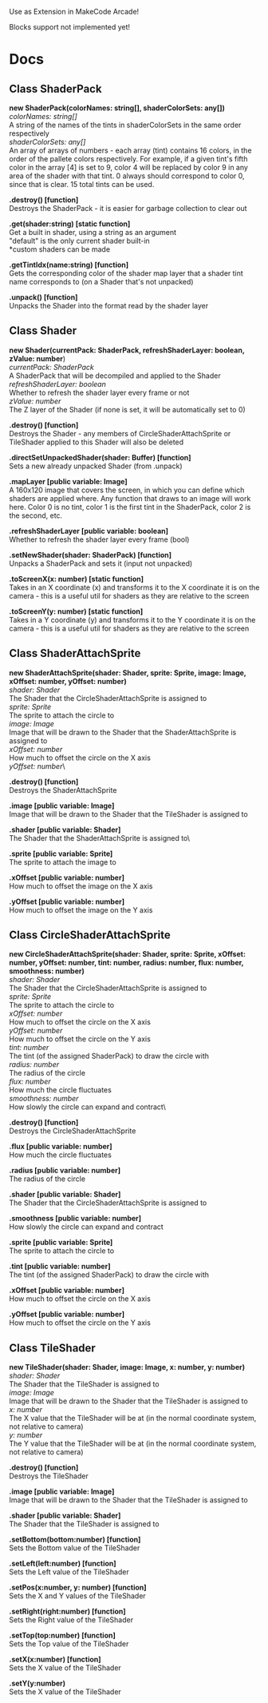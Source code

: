 Use as Extension in MakeCode Arcade!

Blocks support not implemented yet!

# Docs

## Class ShaderPack

**new ShaderPack(colorNames: string[], shaderColorSets: any[])**\
_colorNames: string[]_\
A string of the names of the tints in shaderColorSets in the same order respectively\
_shaderColorSets: any[]_\
An array of arrays of numbers - each array (tint) contains 16 colors, in the order of the pallete colors respectively. For example, if a given tint's fifth color in the array [4] is set to 9, color 4 will be replaced by color 9 in any area of the shader with that tint. 0 always should correspond to color 0, since that is clear. 15 total tints can be used.

**.destroy() [function]**\
Destroys the ShaderPack - it is easier for garbage collection to clear out

**.get(shader:string) [static function]**\
Get a built in shader, using a string as an argument\
"default" is the only current shader built-in\
*custom shaders can be made

**.getTintIdx(name:string) [function]**\
Gets the corresponding color of the shader map layer that a shader tint name corresponds to (on a Shader that's not unpacked)

**.unpack() [function]**\
Unpacks the Shader into the format read by the shader layer

## Class Shader

**new Shader(currentPack: ShaderPack, refreshShaderLayer: boolean, zValue: number**)\
_currentPack: ShaderPack_\
A ShaderPack that will be decompiled and applied to the Shader\
_refreshShaderLayer: boolean_\
Whether to refresh the shader layer every frame or not\
_zValue: number_\
The Z layer of the Shader (if none is set, it will be automatically set to 0)

**.destroy() [function]**\
Destroys the Shader - any members of CircleShaderAttachSprite or TileShader applied to this Shader will also be deleted

**.directSetUnpackedShader(shader: Buffer) [function]**\
Sets a new already unpacked Shader (from .unpack)

**.mapLayer [public variable: Image]**\
A 160x120 image that covers the screen, in which you can define which shaders are applied where. Any function that draws to an image will work here. Color 0 is no tint, color 1 is the first tint in the ShaderPack, color 2 is the second, etc.

**.refreshShaderLayer [public variable: boolean]**\
Whether to refresh the shader layer every frame (bool)

**.setNewShader(shader: ShaderPack) [function]**\
Unpacks a ShaderPack and sets it (input not unpacked)

**.toScreenX(x: number) [static function]**\
Takes in an X coordinate (x) and transforms it to the X coordinate it is on the camera - this is a useful util for shaders as they are relative to the screen

**.toScreenY(y: number) [static function]**\
Takes in a Y coordinate (y) and transforms it to the Y coordinate it is on the camera - this is a useful util for shaders as they are relative to the screen

## Class ShaderAttachSprite

**new ShaderAttachSprite(shader: Shader, sprite: Sprite, image: Image, xOffset: number, yOffset: number)**\
_shader: Shader_\
The Shader that the CircleShaderAttachSprite is assigned to\
_sprite: Sprite_\
The sprite to attach the circle to\
_image: Image_\
Image that will be drawn to the Shader that the ShaderAttachSprite is assigned to\
_xOffset: number_\
How much to offset the circle on the X axis\
_yOffset: number_\

**.destroy() [function]**\
Destroys the ShaderAttachSprite

**.image [public variable: Image]**\
Image that will be drawn to the Shader that the TileShader is assigned to

**.shader [public variable: Shader]**\
The Shader that the ShaderAttachSprite is assigned to\

**.sprite [public variable: Sprite]**\
The sprite to attach the image to

**.xOffset [public variable: number]**\
How much to offset the image on the X axis

**.yOffset [public variable: number]**\
How much to offset the image on the Y axis

## Class CircleShaderAttachSprite

**new CircleShaderAttachSprite(shader: Shader, sprite: Sprite, xOffset: number, yOffset: number, tint: number, radius: number, flux: number, smoothness: number)**\
_shader: Shader_\
The Shader that the CircleShaderAttachSprite is assigned to\
_sprite: Sprite_\
The sprite to attach the circle to\
_xOffset: number_\
How much to offset the circle on the X axis\
_yOffset: number_\
How much to offset the circle on the Y axis\
_tint: number_\
The tint (of the assigned ShaderPack) to draw the circle with\
_radius: number_\
The radius of the circle\
_flux: number_\
How much the circle fluctuates\
_smoothness: number_\
How slowly the circle can expand and contract\

**.destroy() [function]**\
Destroys the CircleShaderAttachSprite

**.flux [public variable: number]**\
How much the circle fluctuates

**.radius [public variable: number]**\
The radius of the circle

**.shader [public variable: Shader]**\
The Shader that the CircleShaderAttachSprite is assigned to

**.smoothness [public variable: number]**\
How slowly the circle can expand and contract

**.sprite [public variable: Sprite]**\
The sprite to attach the circle to

**.tint [public variable: number]**\
The tint (of the assigned ShaderPack) to draw the circle with

**.xOffset [public variable: number]**\
How much to offset the circle on the X axis

**.yOffset [public variable: number]**\
How much to offset the circle on the Y axis

## Class TileShader

**new TileShader(shader: Shader, image: Image, x: number, y: number)**\
_shader: Shader_\
The Shader that the TileShader is assigned to\
_image: Image_\
Image that will be drawn to the Shader that the TileShader is assigned to\
_x: number_\
The X value that the TileShader will be at (in the normal coordinate system, not relative to camera)\
_y: number_\
The Y value that the TileShader will be at (in the normal coordinate system, not relative to camera)

**.destroy() [function]**\
Destroys the TileShader

**.image [public variable: Image]**\
Image that will be drawn to the Shader that the TileShader is assigned to

**.shader [public variable: Shader]**\
The Shader that the TileShader is assigned to

**.setBottom(bottom:number) [function]**\
Sets the Bottom value of the TileShader

**.setLeft(left:number) [function]**\
Sets the Left value of the TileShader

**.setPos(x:number, y: number) [function]**\
Sets the X and Y values of the TileShader

**.setRight(right:number) [function]**\
Sets the Right value of the TileShader

**.setTop(top:number) [function]**\
Sets the Top value of the TileShader

**.setX(x:number) [function]**\
Sets the X value of the TileShader

**.setY(y:number)**\
Sets the X value of the TileShader
